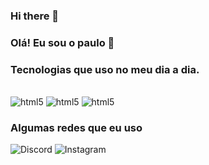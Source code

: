 ### Hi there 👋 

### Olá! Eu sou o paulo 👋




### Tecnologias que uso no meu dia a dia.

  <div style="dosplay: inlaine_block"><br>  
    
<img alt= "html5" src="https://img.shields.io/badge/HTML5-E34F26?style=for-the-badge&logo=html5&logoColor=white"/>
<img alt= "html5" src="https://img.shields.io/badge/CSS3-1572B6?style=for-the-badge&logo=css3&logoColor=white"/>
<img alt= "html5" src="https://img.shields.io/badge/Java-ED8B00?style=for-the-badge&logo=openjdk&logoColor=white"/>


### Algumas redes que eu uso 

<img alt= "Discord" src="https://img.icons8.com/?size=100&id=89436&format=png&color=000000"/>  ![Instagram](https://img.icons8.com/?size=100&id=TSZw5VixabhS&format=png&color=000000/)




